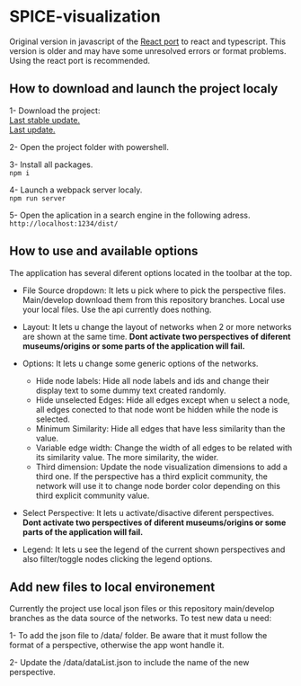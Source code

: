# SPICE-visualization
Original version in javascript of the [React port](https://github.com/MarcoExpPer/SPICE-visualization-ReactPort) to react and typescript.
This version is older and may have some unresolved errors or format problems. Using the react port is recommended.


## How to download and launch the project localy

1- Download the project:
<br> [Last stable update.](https://codeload.github.com/gjimenezUCM/SPICE-visualization/zip/refs/heads/main)
<br> [Last update.](https://codeload.github.com/gjimenezUCM/SPICE-visualization/zip/refs/heads/develop) 

2- Open the project folder with powershell.

3- Install all packages.
<br>```npm i```

4- Launch a webpack server localy.
<br>```npm run server```

5- Open the aplication in a search engine in the following adress.
<br>```http://localhost:1234/dist/```

## How to use and available options

The application has several diferent options located in the toolbar at the top.

- File Source dropdown: It lets u pick where to pick the perspective files. Main/develop download them from this repository branches. Local use your local files. Use the api currently does nothing.

- Layout: It lets u change the layout of networks when 2 or more networks are shown at the same time. **Dont activate two perspectives of diferent museums/origins or some parts of the application will fail.**

- Options: It lets u change some generic options of the networks. 
  - Hide node labels: Hide all node labels and ids and change their display text to some dummy text created randomly.
  - Hide unselected Edges: Hide all edges except when u select a node, all edges conected to that node wont be hidden while the node is selected.
  - Minimum Similarity: Hide all edges that have less similarity than the value.
  - Variable edge width: Change the width of all edges to be related with its similarity value. The more similarity, the wider.
  - Third dimension: Update the node visualization dimensions to add a third one. If the perspective has a third explicit community, the network will use it to change node border color depending on this third explicit community value.
 
- Select Perspective: It lets u activate/disactive diferent perspectives. **Dont activate two perspectives of diferent museums/origins or some parts of the application will fail.**

- Legend: It lets u see the legend of the current shown perspectives and also filter/toggle nodes clicking the legend options.

## Add new files to local environement

Currently the project use local json files or this repository main/develop branches as the data source of the networks.
To test new data u need:

1- To add the json file to /data/ folder. Be aware that it must follow the format of a perspective, otherwise the app wont handle it.

2- Update the /data/dataList.json to include the name of the new perspective. 
